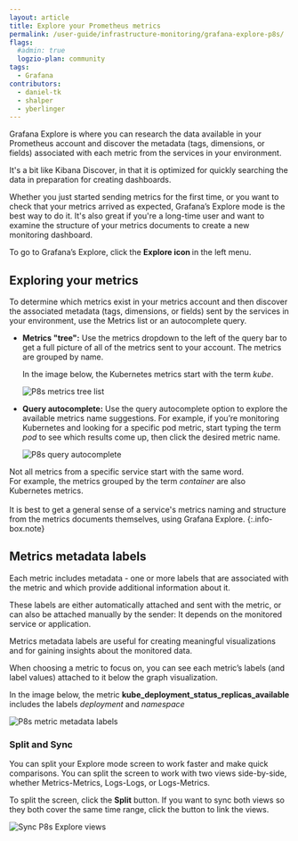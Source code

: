 ```yaml
---
layout: article
title: Explore your Prometheus metrics
permalink: /user-guide/infrastructure-monitoring/grafana-explore-p8s/
flags:
  #admin: true
  logzio-plan: community
tags:
  - Grafana
contributors:
  - daniel-tk
  - shalper
  - yberlinger
---
```


Grafana Explore is where you can research the data available in your Prometheus account and discover the metadata (tags, dimensions, or fields) associated with each metric from the services in your environment.

It's a bit like Kibana Discover, in that it is optimized for quickly searching the data in preparation for creating dashboards.

Whether you just started sending metrics for the first time, or you want to check that your metrics arrived as expected, Grafana’s Explore mode is the best way to do it.
It's also great if you're a long-time user and want to examine the structure of your metrics documents to create a new monitoring dashboard.

To go to Grafana’s Explore, click the **Explore icon <i class="far fa-compass"></i>** in the left menu.

<!-- Exposing the metrics in your system - discovering the associated metadata (tags, dimensions, or fields) sent by the services in your environment -->

## Exploring your metrics

To determine which metrics exist in your metrics account and then discover the associated metadata (tags, dimensions, or fields) sent by the services in your environment, use the Metrics list or an autocomplete query.

- **Metrics "tree":** Use the metrics dropdown to the left of the query bar to get a full picture of all of the metrics sent to your account. 
The metrics are grouped by name. 

  In the image below, the Kubernetes metrics start with the term *kube*. 

  ![P8s metrics tree list](https://dytvr9ot2sszz.cloudfront.net/logz-docs/grafana-explore/grafana-exp8s-metrics-list.png)

- **Query autocomplete:** Use the query autocomplete option to explore the available metrics name suggestions. 
  For example, if you’re monitoring Kubernetes and looking for a specific pod metric, start typing the term *pod* to see which results come up, then click the desired metric name.

  ![P8s query autocomplete](https://dytvr9ot2sszz.cloudfront.net/logz-docs/grafana-explore/grafana-exp8s-querylist.png)


Not all metrics from a specific service start with the same word. <br>For example, the metrics grouped by the term *container* are also Kubernetes metrics. <br><br>It is best to get a general sense of a service's metrics naming and structure from the metrics documents themselves, using Grafana Explore.
{:.info-box.note}

## Metrics metadata labels

Each metric includes metadata - one or more labels that are associated with the metric and which provide additional information about it. 

These labels are either automatically attached and sent with the metric, or can also be attached manually by the sender: It depends on the monitored service or application. 

Metrics metadata labels are useful for creating meaningful visualizations and for gaining insights about the monitored data.  

When choosing a metric to focus on, you can see each metric’s labels (and label values) attached to it below the graph visualization. 

In the image below, the metric **kube_deployment_status_replicas_available** includes the labels _deployment_ and _namespace_ 

![P8s metric metadata labels](https://dytvr9ot2sszz.cloudfront.net/logz-docs/grafana-explore/grafana-exp8s-metadata-labels1.png)

### Split and Sync

You can split your Explore mode screen to work faster and make quick comparisons. You can split the screen to work with two views side-by-side, whether Metrics-Metrics, Logs-Logs, or Logs-Metrics.  <!-- what sort of things would you display in the 2 panels, for example?  -->

To split the screen, click the **<i class="fas fa-columns"></i> Split** button.
If you want to sync both views so they both cover the same time range, click the **<i class="fas fa-link"></i>** button to link the views.

![Sync P8s Explore views](https://dytvr9ot2sszz.cloudfront.net/logz-docs/grafana-explore/grafana-exp8s-splitsync1.png)

